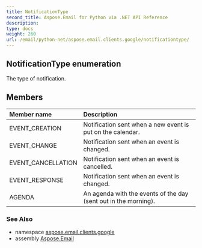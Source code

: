 ```yaml
---
title: NotificationType
second_title: Aspose.Email for Python via .NET API Reference
description: 
type: docs
weight: 260
url: /email/python-net/aspose.email.clients.google/notificationtype/
---
```


## NotificationType enumeration

The type of notification.

## Members
| Member name | Description |
| :- | :- |
|EVENT_CREATION|Notification sent when a new event is put on the calendar.|
|EVENT_CHANGE|Notification sent when an event is changed.|
|EVENT_CANCELLATION|Notification sent when an event is cancelled.|
|EVENT_RESPONSE|Notification sent when an event is changed.|
|AGENDA|An agenda with the events of the day (sent out in the morning).|

### See Also

* namespace [aspose.email.clients.google](/email/python-net/aspose.email.clients.google/)
* assembly [Aspose.Email](/slides/python-net/)

